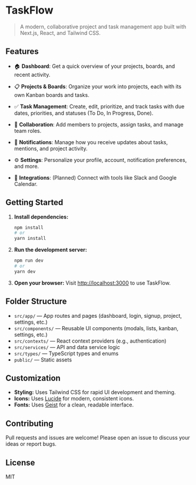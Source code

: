 
# TaskFlow

> A modern, collaborative project and task management app built with Next.js, React, and Tailwind CSS.

## Features

- 🏠 **Dashboard**: Get a quick overview of your projects, boards, and recent activity.
- 📋 **Projects & Boards**: Organize your work into projects, each with its own Kanban boards and tasks.
- ✅ **Task Management**: Create, edit, prioritize, and track tasks with due dates, priorities, and statuses (To Do, In Progress, Done).
- 👥 **Collaboration**: Add members to projects, assign tasks, and manage team roles.
- 🔔 **Notifications**: Manage how you receive updates about tasks, mentions, and project activity.
- ⚙️ **Settings**: Personalize your profile, account, notification preferences, and more.

- 🔌 **Integrations**: (Planned) Connect with tools like Slack and Google Calendar.

## Getting Started

1. **Install dependencies:**
   ```bash
   npm install
   # or
   yarn install
   ```

2. **Run the development server:**
   ```bash
   npm run dev
   # or
   yarn dev
   ```

3. **Open your browser:**
   Visit [http://localhost:3000](http://localhost:3000) to use TaskFlow.

## Folder Structure

- `src/app/` — App routes and pages (dashboard, login, signup, project, settings, etc.)
- `src/components/` — Reusable UI components (modals, lists, kanban, settings, etc.)
- `src/contexts/` — React context providers (e.g., authentication)
- `src/services/` — API and data service logic
- `src/types/` — TypeScript types and enums
- `public/` — Static assets

## Customization

- **Styling:** Uses Tailwind CSS for rapid UI development and theming.
- **Icons:** Uses [Lucide](https://lucide.dev/) for modern, consistent icons.
- **Fonts:** Uses [Geist](https://vercel.com/font) for a clean, readable interface.

## Contributing

Pull requests and issues are welcome! Please open an issue to discuss your ideas or report bugs.

## License

MIT
